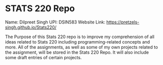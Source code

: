 # STATS 220 Repo

Name: Dilpreet Singh
UPI: DSIN583
Website Link: https://pretzels-singh.github.io/Stats220/

The Purpose of this Stats 220 repo is to improve my comprehension of all ideas related to Stats 220 including programming-related concepts and more.
All of the assignments, as well as some of my own projects related to the assignment, will be stored in the Stats 220 Repo.
It will also include some draft entries of certain projects.
